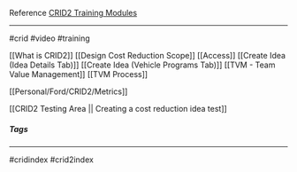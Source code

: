 Reference [CRID2 Training Modules](https://azureford.sharepoint.com/sites/GMC/Trng/Documents/Forms/AllItems.aspx?RootFolder=%2Fsites%2FGMC%2FTrng%2FDocuments%2FTeam%20Value%20Management%20%28TVM%29%2FTraining%20Modules%2FCRID2%20Training%20Module&FolderCTID=0x01200070A9AD84D005ED49BC097D5370948D4A&View=%7B67E019FA%2DCB02%2D4AF3%2DBE33%2DEF141963B377%7D)
***
#crid #video #training

[[What is CRID2]]
[[Design Cost Reduction Scope]]
[[Access]]
[[Create Idea (Idea Details Tab)]]
[[Create Idea (Vehicle Programs Tab)]]
[[TVM - Team Value Management]]
[[TVM Process]]

[[Personal/Ford/CRID2/Metrics]]

[[CRID2 Testing Area || Creating a cost reduction idea test]] 



##### Tags
***
#cridindex #crid2index 

